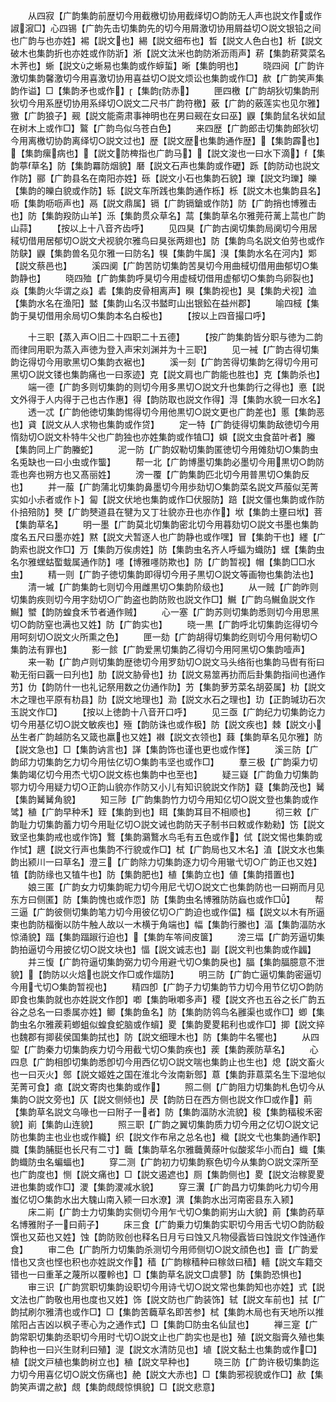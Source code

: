 <!-- { "loadSidebar": true } -->
　　从四寂【广韵集韵前歴切今用截檄切协用截绎切○韵防无人声也説文作或作諔漃□】心四锡【广韵先击切集韵先的切今用屑激切协用屑益切○説文银铅之间也广韵与也亦姓】裼【説文也】緆【説文细布也】晳【説文人色白也】析【説文破木也集韵折也亦姓或作防斨】淅【説文汰米也韵防淅沥雨声】菥【集韵菥蓂菜名木荠也】蜥【説文之蜥易也集韵或作蝷蜇】晰【集韵明也】
　　晓四阋【广韵许激切集韵馨激切今用喜激切协用喜益切○説文烦讼也集韵或作□】赥【广韵笑声集韵作谥】□【集韵矛也或作】【集韵防赤】
　　匣四檄【广韵胡狄切集韵刑狄切今用系歴切协用系绎切○説文二尺书广韵符檄】薂【广韵的薂莲实也见尔雅】獥【广韵狼子】觋【説文能斋肃事神明也在男曰觋在女曰巫】鼳【集韵鼠名状如鼠在树木上或作□】鸄【广韵鸟似乌苍白色】
　　来四歴【广韵郎击切集韵郎狄切今用离檄切协韵离绎切○説文过也】歴【説文歴也集韵通作歴】【集韵霹也】【集韵瘰病也】【説文防椑指也广韵马】【説文浚也一曰水下滴】【集韵葶草名】防【集韵羃防烟貌】磿【説文石声也集韵或作礰】跞【韵防动也説文作防】郦【广韵县名在南阳亦姓】砾【説文小石也集韵石貌】瓅【説文玓瓅】皪【集韵的皪白貌或作防】轹【説文车所践也集韵通作栎】栎【説文木也集韵县名】呖【集韵呖呖声也】鬲【説文鼎属】镉【广韵镉鎗或作防】防【广韵捎也博雅击也】防【集韵羖防山羊】泺【集韵贯众草名】蒚【集韵草名尔雅莞苻蓠上蒚也广韵山蒜】
　　【按以上十八音齐齿呼】
　　见四狊【广韵古阒切集韵局阒切今用居稢切借用居郁切○説文犬视貌尔雅鸟曰狊张两翅也】防【集韵鸟名説文伯劳也或作防鴃】鼳【集韵兽名见尔雅一曰防名】犑【集韵牛属】湨【集韵水名在河内】郹【説文蔡邑也】
　　溪四阒【广韵苦防切集韵苦狊切今用曲棫切借用曲郁切○集韵静也】
　　晓四殈【广韵集韵呼狊切今用虚棫切借用虚郁切○集韵鸟卵裂也】焱【集韵火华谓之焱】砉【集韵皮骨相离声】瞁【集韵视也】狊【集韵犬视】洫【集韵水名在渔阳】盢【集韵山名汉书盢町山出银鈆在益州郡】
　　喻四棫【集韵于狊切借用余局切○集韵本名白桵也】
　　【按以上四音撮口呼】

　　十三职【蒸入声○旧二十四职二十五德】
　　【按广韵集韵皆分职与徳为二韵而律同用职为蒸入声徳为登入声宋刘渊并为十三职】
　　见一裓【广韵古得切集韵讫得切今用歌黑切○集韵衣裾也】
　　溪一刻【广韵苦得切集韵乞得切今用可黑切○説文镂也集韵痛也一曰豕迹】克【説文肩也广韵能也胜也】克【集韵杀也】
　　端一德【广韵多则切集韵的则切今用多黒切○説文升也集韵行之得也】悳【説文外得于人内得于己也古作惠】得【韵防取也説文作得】淂【集韵水貌一曰水名】
　　透一忒【广韵他徳切集韵惕得切今用他黒切○説文更也广韵差也】慝【集韵恶也】貣【説文从人求物也集韵或作贷】
　　定一特【广韵徒得切集韵敌徳切今用惰劾切○説文朴特牛父也广韵独也亦姓集韵或作犆□】蟘【説文虫食苗叶者】螣【集韵同上广韵螣蛇】
　　泥一防【广韵奴勒切集韵匿徳切今用傩劾切○集韵虫名兎缺也一曰小虫或作螚】
　　帮一北【广韵博墨切集韵必墨切今用黒切○韵防乖也奔也朔方也又髙丽姓】
　　滂一覆【广韵集韵匹北切今用普黒切○集韵反也】
　　并一菔【广韵蒲北切集韵鼻墨切今用歩劾切○集韵菜名説文芦菔似芜菁实如小尗者或作卜】匐【説文伏地也集韵或作□伏服防】踣【説文僵也集韵或作防仆掊殕防】僰【广韵僰道县在犍为又丁壮貌亦丑也亦作】垘【集韵土壅曰垘】菩【集韵草名】
　　明一墨【广韵莫北切集韵密北切今用暮劾切○説文书墨也集韵度名五尺曰墨亦姓】黙【説文犬暂逐人也广韵静也或作嘿】冒【集韵干也】纆【广韵索也説文作□】万【集韵万俟虏姓】防【集韵虫名齐人呼蝠为蟙防】蟔【集韵虫名尔雅蟔蛄蟴蛓属通作防】嚜【博雅嚜防欺也】防【广韵暂视】帽【集韵□□水虫】
　　精一则【广韵子徳切集韵即得切今用子黒切○説文等画物也集韵法也】
　　清一墄【广韵集韵七则切今用雌黒切○集韵阶级也】
　　从一贼【广韵昨则切集韵疾则切今用字劾切○广韵盗也韵防败也説文作□】鱡【广韵乌鱡鱼説文作鱡】蠈【韵防蝗食禾节者通作贼】
　　心一塞【广韵苏则切集韵悉则切今用思黑切○韵防窒也满也又姓】防【广韵实也】
　　晓一黒【广韵呼北切集韵迄得切今用呵刻切○説文火所熏之色】
　　匣一劾【广韵胡得切集韵纥则切今用何勒切○集韵法有罪也】
　　影一餩【广韵爱黑切集韵乙得切今用阿黑切○集韵噎声】
　　来一勒【广韵卢则切集韵歴徳切今用罗劾切○説文马头络衔也集韵马辔有衔曰勒无衔曰覊一曰刋也】肋【説文胁骨也】扐【説文易筮再扐而后卦集韵指间也通作艻】仂【韵防什一也礼记祭用数之仂通作阞】艻【集韵萝艻菜名胡荽属】朸【説文木之理也平原有朸县】阞【説文地理也】泐【説文水石之理也】玏【正韵瑊玏石次玉説文作□】
　　【按以上徳韵十八音开口呼】
　　见三亟【广韵纪力切集韵讫力切今用基亿切○説文敏疾也】殛【韵防诛也或作极】防【説文疾也】棘【説文小丛生者广韵越防名又箴也羸也又姓】襋【説文衣领也】蕀【集韵草名见尔雅】防【説文急也】□【集韵讷言也】諽【集韵饰也谨也更也或作愅】
　　溪三防【广韵邱力切集韵乞力切今用怯亿切○集韵韦坚也或作□】
　　羣三极【广韵渠力切集韵竭亿切今用杰弋切○説文栋也集韵中也至也】
　　疑三嶷【广韵鱼力切集韵鄂力切今用疑力切○正韵山貌亦作防又小儿有知识貌説文作防】薿【集韵茂也】觺【集韵觺觺角貌】
　　知三陟【广韵集韵竹力切今用知亿切○説文登也集韵或作骘】稙【广韵早种禾】臸【集韵到也】眲【集韵耳目不相顺也】
　　彻三敕【广韵耻力切集韵蓄力切今用耻亿切○説文诫也韵防天子制书曰敕或作勅勑】饬【説文致坚也集韵戒也或作饰】鷘【集韵鸂鷘水鸟毛有五色或作】侙【説文惕也集韵或作恜】趩【説文行声也集韵不行貌或作□】栻【广韵局也又木名】淔【説文水也集韵出颍川一曰草名】澄三【广韵除力切集韵逐力切今用辙弋切○广韵正也又姓】犆【韵防缘也又犆牛也】防【集韵肥也】植【集韵立也】値【集韵措置也】
　　娘三匿【广韵女力切集韵昵力切今用尼弋切○説文亡也集韵防也一曰朔而月见东方曰侧匿】防【集韵愧也或作恧】防【集韵虫名博雅防防蝱也或作□】
　　帮三逼【广韵彼侧切集韵笔力切今用彼亿切○广韵迫也或作偪】楅【説文以木有所逼束也韵防楅衡以防牛触人故以一木横于角端也】幅【集韵行縢也】湢【集韵湢防水惊涌貌】踾【集韵踾踧行迫也】【集韵车笭间皮箧】
　　滂三堛【广韵芳逼切集韵拍逼切今用披亿切○説文块也】愊【説文诚志也】副【説文判也集韵或作疈】
　　并三愎【广韵符逼切集韵弼力切今用避弋切○集韵戾也】腷【集韵腷臆意不泄貌】【韵防以火焙也説文作□或作煏防】
　　明三防【广韵亡逼切集韵密逼切今用弋切○集韵暂视也】
　　精四卽【广韵子力切集韵节力切今用节亿切○韵防即食也集韵就也亦姓説文作卽】喞【集韵啾喞多声】稷【説文齐也五谷之长广韵五谷之总名一曰黍属亦姓】鲫【集韵鱼名】防【集韵防鸰鸟名雝渠也或作□】蝍【集韵虫名尔雅蒺莉蝍蛆似蝗食蛇脑或作蠀】畟【集韵畟畟耜利也或作□】揤【説文捽也魏郡有揤裴侯国集韵拭也】防【説文细理木也】防【集韵牛名犤也】
　　从四堲【广韵秦力切集韵疾力切今用截弋切○集韵疾也】蒺【集韵蒺防草名】
　　心四息【广韵相卽切集韵悉卽切今用西亿切○説文喘也集韵止也生也】熄【説文畜火也一曰灭火】鄎【説文姬姓之国在淮北今汝南新鄎】蒠【集韵菲蒠菜名生下湿地似芜菁可食】瘜【説文寄肉也集韵或作】
　　照二侧【广韵阻力切集韵札色切今从集韵○説文旁也】仄【説文侧倾也】昃【韵防日在西方侧也説文作□或作】萴【集韵草名説文乌喙也一曰附子一者】防【集韵湢防水流貌】稄【集韵稫稄禾密貌】崱【集韵山连貌】
　　照三职【广韵之翼切集韵质力切今用之亿切○説文记防也集韵主也业也或作軄】织【説文作布帛之总名也】樴【説文弋也集韵通作职】膱【集韵脯脡也长尺有二寸】蘵【集韵草名尔雅蘵黄蒢叶似酸浆华小而白】蟙【集韵蟙防虫名蝙蝠也】
　　穿二测【广韵初力切集韵察色切今从集韵○説文深所至也广韵度也】恻【説文痛也】□【説文遏遮也】厕【集韵侧也】畟【説文治稼畟畟进也集韵或作□】溭【集韵溭减水貌】
　　穿三瀷【广韵昌力切集韵叱力切今用蚩亿切○集韵水出大騩山南入颍一曰水潦】潩【集韵水出河南密县东入颍】
　　床二崱【广韵士力切集韵实侧切今用乍弋切○集韵崱屴山大貌】萴【集韵药草名博雅附子一曰萴子】
　　床三食【广韵乗力切集韵实职切今用舌弋切○韵防殽馔也又茹也又姓】蚀【韵防败创也释名日月亏曰蚀又凡物侵蠧皆曰蚀説文作蚀通作食】
　　审二色【广韵所力切集韵杀测切今用师侧切○説文顔色也】啬【广韵爱惜也又贪也悭也积也亦姓説文作】穑【广韵稼穑种曰稼敛曰穑】轖【説文车籍交错也一曰重革之蔑所以覆軨也】□【集韵草名説文□虞蓼】防【集韵恐惧也】
　　审三识【广韵赏职切集韵设职切今用诗弋切○説文常也集韵知也亦姓】式【説文法也广韵敬也用也度也又姓】饰【説文防也广韵装饰】轼【説文车前也】拭【广韵拭刷尔雅清也或作□】□【集韵苦蘵草名即苦参】栻【集韵木局也有天地所以推隂阳占吉凶以枫子枣心为之通作式】□【集韵□防虫名仙鼠也】
　　禅三寔【广韵常职切集韵丞职切今用时弋切○説文止也广韵实也是也】殖【説文脂膏久殖也集韵种也一曰兴生财利曰殖】湜【説文水清防见也】埴【説文黏土也集韵或作□】植【説文戸植也集韵树立也】稙【説文早种也】
　　晓三防【广韵许极切集韵迄力切今用喜亿切○説文伤痛也】赩【説文大赤也】□【集韵邪视貌或作□】赥【集韵笑声谓之赥】覤【集韵覤覤惊惧貌】□【説文悲意】
